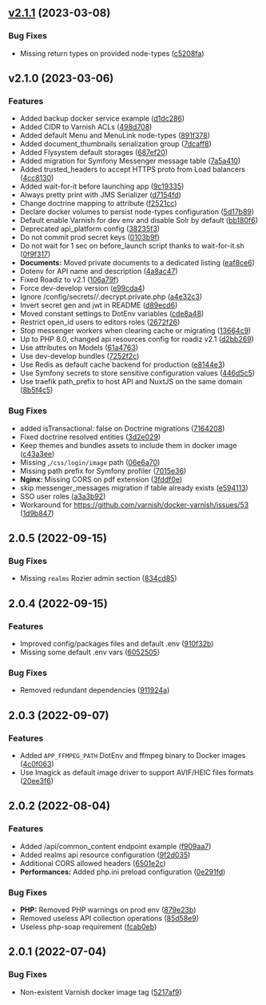 ## [v2.1.1](https://github.com/roadiz/skeleton/compare/v2.1.0...v2.1.1) (2023-03-08)


### Bug Fixes

* Missing return types on provided node-types ([c5208fa](https://github.com/roadiz/skeleton/commit/c5208fa95f47fc5d9105b7c32139af9cf3082dd5))

## v2.1.0 (2023-03-06)


### Features

* Added backup docker service example ([d1dc286](https://github.com/roadiz/skeleton/commit/d1dc2860dc2b0195fd467e6ad4f3a733bd64c5d2))
* Added CIDR to Varnish ACLs ([498d708](https://github.com/roadiz/skeleton/commit/498d70841c0865cdc946c504fd7f25f7ca518e2f))
* Added default Menu and MenuLink node-types ([891f378](https://github.com/roadiz/skeleton/commit/891f3783943b3489e35d48c4780584c194e2c287))
* Added document_thumbnails serialization group ([7dcaff8](https://github.com/roadiz/skeleton/commit/7dcaff82e17c5c04597852934cf1977b14baa485))
* Added Flysystem default storages ([687ef20](https://github.com/roadiz/skeleton/commit/687ef2053e941adc5f2fbb158daafeac19b4bd0f))
* Added migration for Symfony Messenger message table ([7a5a410](https://github.com/roadiz/skeleton/commit/7a5a410e4d721b0277efc460d4bc80c57a704afc))
* Added trusted_headers to accept HTTPS proto from Load balancers ([4cc8130](https://github.com/roadiz/skeleton/commit/4cc8130419c455aefcf322eaa60f45b650659ee3))
* Added wait-for-it before launching app ([9c19335](https://github.com/roadiz/skeleton/commit/9c1933504897fbc1b2e507bea9c5c06a5c913e21))
* Always pretty print with JMS Serializer ([d7154fd](https://github.com/roadiz/skeleton/commit/d7154fd916e1d60ba2aad8963d5e8aa4c58ac86f))
* Change doctrine mapping to attribute ([f2521cc](https://github.com/roadiz/skeleton/commit/f2521cc3d43967994df1ab903b1a4f0651d1ea56))
* Declare docker volumes to persist node-types configuration ([5d17b89](https://github.com/roadiz/skeleton/commit/5d17b89a100f0cadf2385ce80aa34cde9968f6a0))
* Default enable Varnish for dev env and disable Solr by default ([bb180f6](https://github.com/roadiz/skeleton/commit/bb180f667f59776a76bb630db455f320919341f0))
* Deprecated api_platform config ([38235f3](https://github.com/roadiz/skeleton/commit/38235f3b0804f7345dc7a8d18df66cb82ff08008))
* Do not commit prod secret keys ([0103b9f](https://github.com/roadiz/skeleton/commit/0103b9f41955c8506d6dd1f9ca29e5a05f61009d))
* Do not wait for 1 sec on before_launch script thanks to wait-for-it.sh ([0f9f317](https://github.com/roadiz/skeleton/commit/0f9f31747768ce3bc776de2f96e8be89b5f348d1))
* **Documents:** Moved private documents to a dedicated listing ([eaf8ce6](https://github.com/roadiz/skeleton/commit/eaf8ce6d4a188bce173c0d2caf3bba2046f32243))
* Dotenv for API name and description ([4a8ac47](https://github.com/roadiz/skeleton/commit/4a8ac4747c5409e76cbca836a08c28397156cd7c))
* Fixed Roadiz to v2.1 ([106a79f](https://github.com/roadiz/skeleton/commit/106a79f1b0a38f05dffb5ca3155c995e91ed8e45))
* Force dev-develop version ([e99cda4](https://github.com/roadiz/skeleton/commit/e99cda45d160d229f4bc9d5e79116e718d20cdab))
* Ignore /config/secrets/*/*.decrypt.private.php ([a4e32c3](https://github.com/roadiz/skeleton/commit/a4e32c3a9b046dfce86b3cb93b9f9348b86af88d))
* Invert secret gen and jwt in README ([d89ecd6](https://github.com/roadiz/skeleton/commit/d89ecd62fb0960692ebd6bed44d75eac27662b5a))
* Moved constant settings to DotEnv variables ([cde8a48](https://github.com/roadiz/skeleton/commit/cde8a4809484371fdc00b92bcdcf7f5599291c69))
* Restrict open_id users to editors roles ([2672f26](https://github.com/roadiz/skeleton/commit/2672f26ffa331a4e94679abf6deb8770590ad9c1))
* Stop messenger workers when clearing cache or migrating ([13664c9](https://github.com/roadiz/skeleton/commit/13664c93d2259ba6e0ae036470f41f1c7a18327e))
* Up to PHP 8.0, changed api resources config for roadiz v2.1 ([d2bb269](https://github.com/roadiz/skeleton/commit/d2bb26980d86a5830faedc4a8a38a2bee67e0b2c))
* Use attributes on Models ([61a4763](https://github.com/roadiz/skeleton/commit/61a47634bfa0b13f8468b1aab38683f4fdd59fea))
* Use dev-develop bundles ([7252f2c](https://github.com/roadiz/skeleton/commit/7252f2c5353dd5a48ed007a4a06b680b071bae04))
* Use Redis as default cache backend for production ([e8144e3](https://github.com/roadiz/skeleton/commit/e8144e371ebf7080e103534c105bfd7aadda7291))
* Use Symfony secrets to store sensitive configuration values ([446d5c5](https://github.com/roadiz/skeleton/commit/446d5c54afb40159cb4b7c97376f54da23cdc257))
* Use traefik path_prefix to host API and NuxtJS on the same domain ([8b5f4c5](https://github.com/roadiz/skeleton/commit/8b5f4c5ab598ce4936081b22a1e60ad43295194c))


### Bug Fixes

* added isTransactional: false on Doctrine migrations ([7164208](https://github.com/roadiz/skeleton/commit/71642086cf28b342f5089a40850eb1f871f2cc9a))
* Fixed doctrine resolved entities ([3d2e029](https://github.com/roadiz/skeleton/commit/3d2e029f7c25b80ccf24be4848657d0942f6e080))
* Keep themes and bundles assets to include them in docker image ([c43a3ee](https://github.com/roadiz/skeleton/commit/c43a3ee1799f59e095150637167f343dd306ec78))
* Missing ,`/css/login/image` path ([06e6a70](https://github.com/roadiz/skeleton/commit/06e6a70a787067fe2b1b543e667a7a09bcca36cd))
* Missing path prefix for Symfony profiler ([7015e36](https://github.com/roadiz/skeleton/commit/7015e368e9cc2b3ca38efe6a6b5cf4c2685d15c1))
* **Nginx:** Missing CORS on pdf extension ([3fddf0e](https://github.com/roadiz/skeleton/commit/3fddf0e68b4212fce1f93427d40151954426f99c))
* skip messenger_messages migration if table already exists ([e594113](https://github.com/roadiz/skeleton/commit/e594113ae15dcd7cbe813eca1ac295bb3b16cde1))
* SSO user roles ([a3a3b92](https://github.com/roadiz/skeleton/commit/a3a3b9290e26bdb9fe894fb49899b860b3f1cb62))
* Workaround for https://github.com/varnish/docker-varnish/issues/53 ([1d9b847](https://github.com/roadiz/skeleton/commit/1d9b8477f342d12b82bb53e1e1d81faab62fa748))

## 2.0.5 (2022-09-15)

### Bug Fixes

* Missing `realms` Rozier admin section ([834cd85](https://github.com/roadiz/skeleton/commit/834cd85ec9a2c26e29235bc05bb5b5b0ac89e5f5))

## 2.0.4 (2022-09-15)

### Features

* Improved config/packages files and default .env ([910f32b](https://github.com/roadiz/skeleton/commit/910f32b70e75424598c000199d03315cf5e2c8a4))
* Missing some default .env vars ([6052505](https://github.com/roadiz/skeleton/commit/605250508651574dde83192591cd9fcf2ff2258e))

### Bug Fixes

* Removed redundant dependencies ([911924a](https://github.com/roadiz/skeleton/commit/911924a3a3e1646a7f7795ea5c1270625cf4424f))

## 2.0.3 (2022-09-07)

### Features

* Added `APP_FFMPEG_PATH` DotEnv and ffmpeg binary to Docker images ([4c0f063](https://github.com/roadiz/skeleton/commit/4c0f063df497553d9fcd411bd47167c05b1beedb))
* Use Imagick as default image driver to support AVIF/HEIC files formats ([20ee3f6](https://github.com/roadiz/skeleton/commit/20ee3f643dc25deff3632385bbfe3e94f7faed28))

## 2.0.2 (2022-08-04)

### Features

* Added /api/common_content endpoint example ([f909aa7](https://github.com/roadiz/skeleton/commit/f909aa78446b56803b2f6ee888d124c6dac2837c))
* Added realms api resource configuration ([9f2d035](https://github.com/roadiz/skeleton/commit/9f2d0350cf9072f9e1019eef0a70fdc9723feaf0))
* Additional CORS allowed headers ([6501e2c](https://github.com/roadiz/skeleton/commit/6501e2c5dc62f849ea5b692917900871f01dca17))
* **Performances:** Added php.ini preload configuration ([0e291fd](https://github.com/roadiz/skeleton/commit/0e291fdd038fe1a5c393c9b9e2cfadbc8a7c3679))

### Bug Fixes

* **PHP:** Removed PHP warnings on prod env ([879e23b](https://github.com/roadiz/skeleton/commit/879e23b29ef341fe7d9c8c7ca8e02b659fb0b43e))
* Removed useless API collection operations ([85d58e9](https://github.com/roadiz/skeleton/commit/85d58e9d8b41be02609d7a8185cd7b67561a1aec))
* Useless php-soap requirement ([fcab0eb](https://github.com/roadiz/skeleton/commit/fcab0eb8ced1bd338306f3a098e0bac537157f2a))

## 2.0.1 (2022-07-04)

### Bug Fixes

* Non-existent Varnish docker image tag ([5217af9](https://github.com/roadiz/skeleton/commit/5217af94c5f16f25db0d3b8fcc333edfd8cdb72f))

